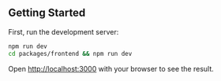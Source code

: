 ## Getting Started

First, run the development server:

```bash
npm run dev
cd packages/frontend && npm run dev
```

Open [http://localhost:3000](http://localhost:3000) with your browser to see the result.
